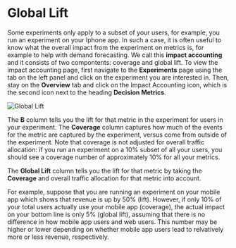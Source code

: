 # Global Lift
Some experiments only apply to a subset of your users, for example, you run an experiment on your Iphone app.
In such a case, it is often useful to know what the overall impact from the experiment on metrics is, for example to help with demand forecasting. We call this **impact accounting** and it consists of two compontents: coverage and global lift.
To view the impact accounting page, first navigate to the **Experiments** page using the tab on the left panel and click on the experiment you are interested in. Then, stay on the **Overview** tab and click on the Impact Accounting icon, which is the second icon next to the heading **Decision Metrics**.

![Global Lift](/img/measuring-experiments/global-lift.png)

The **B** column tells you the lift for that metric in the experiment for users in your experiment. The **Coverage** column captures how much of the events for the metric are captured by the experiment, versus come from outside of the experiment.
Note that coverage is not adjusted for overall traffic allocation: if you run an experiment on a 10% subset of all your users, you should see a coverage number of approximately 10% for all your metrics.

The **Global Lift** column tells you the lift for that metric by taking the **Coverage** and overall traffic allocation for that metric into account.

For example, suppose that you are running an experiment on your mobile app which shows that revenue is up by 50% (lift). However, if only 10% of your total users actually use your mobile app (coverage), the actual impact on your bottom line is only 5% (global lift), assuming that there is no difference in how mobile app users and web users. This number may be higher or lower depending on whether mobile app users lead to relvatively more or less revenue, respectively.
